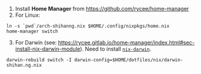 1. Install **Home Manager** from https://github.com/rycee/home-manager
2. For Linux:
```
ln -s `pwd`/arch-shihanng.nix $HOME/.config/nixpkgs/home.nix
home-manager switch
```

3. For Darwin (see: https://rycee.gitlab.io/home-manager/index.html#sec-install-nix-darwin-module). Need to install [`nix-darwin`](https://github.com/LnL7/nix-darwin).
```
darwin-rebuild switch -I darwin-config=$HOME/dotfiles/nix/darwin-shihan.ng.nix
```
